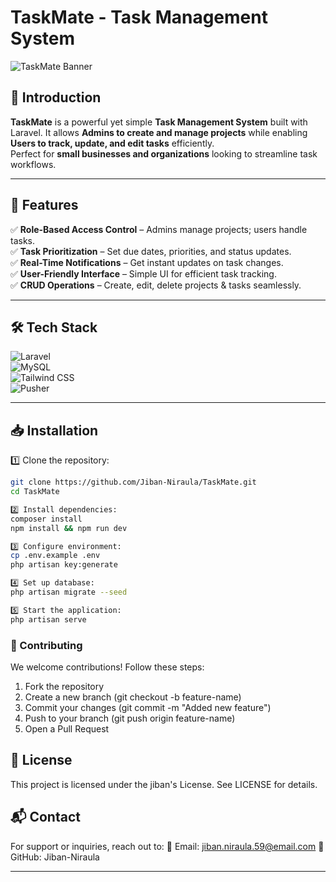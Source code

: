 # TaskMate - Task Management System  
![TaskMate Banner](https://your-image-url.com/banner.png)  

## 📌 Introduction  
**TaskMate** is a powerful yet simple **Task Management System** built with Laravel. It allows **Admins to create and manage projects** while enabling **Users to track, update, and edit tasks** efficiently.  
Perfect for **small businesses and organizations** looking to streamline task workflows.  

---

## 🚀 Features  
✅ **Role-Based Access Control** – Admins manage projects; users handle tasks.  
✅ **Task Prioritization** – Set due dates, priorities, and status updates.  
✅ **Real-Time Notifications** – Get instant updates on task changes.  
✅ **User-Friendly Interface** – Simple UI for efficient task tracking.  
✅ **CRUD Operations** – Create, edit, delete projects & tasks seamlessly.  

---

## 🛠 Tech Stack  
![Laravel](https://img.shields.io/badge/Laravel-10-red)  
![MySQL](https://img.shields.io/badge/MySQL-DB-blue)  
![Tailwind CSS](https://img.shields.io/badge/TailwindCSS-UI-green)  
![Pusher](https://img.shields.io/badge/Pusher-Real--Time-orange)  

---

## 📥 Installation  

1️⃣ Clone the repository:  
```sh
git clone https://github.com/Jiban-Niraula/TaskMate.git
cd TaskMate

2️⃣ Install dependencies:
composer install
npm install && npm run dev

3️⃣ Configure environment:
cp .env.example .env
php artisan key:generate

4️⃣ Set up database:
php artisan migrate --seed

5️⃣ Start the application:
php artisan serve

```

### 🤝 Contributing
We welcome contributions! Follow these steps:

1. Fork the repository
2. Create a new branch (git checkout -b feature-name)
3. Commit your changes (git commit -m "Added new feature")
4. Push to your branch (git push origin feature-name)
5. Open a Pull Request

## 📜 License
This project is licensed under the jiban's License. See LICENSE for details.

## 📬 Contact
For support or inquiries, reach out to:
📧 Email: jiban.niraula.59@email.com
🔗 GitHub: Jiban-Niraula

---
